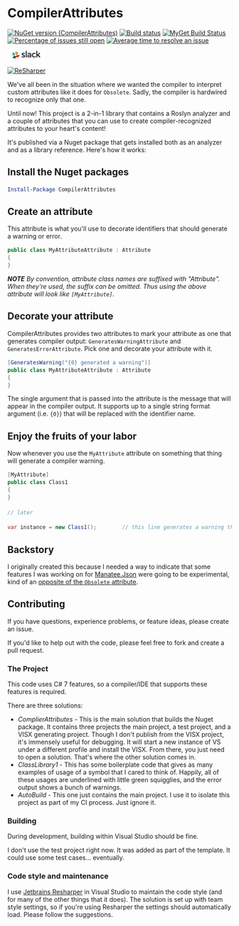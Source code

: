 # CompilerAttributes

[![NuGet version (CompilerAttributes)](https://img.shields.io/nuget/v/CompilerAttributes.svg?style=flat-square)](https://www.nuget.org/packages/CompilerAttributes/)
[![Build status](https://ci.appveyor.com/api/projects/status/xcfe8editvax7l3m/branch/master?svg=true)](https://ci.appveyor.com/project/gregsdennis/compilerattributes/branch/master)
[![MyGet Build Status](https://www.myget.org/BuildSource/Badge/littlecrabsolutions?identifier=d13bf0e6-34b1-4011-9242-5b134eb9f7c3)](https://www.myget.org/)
[![Percentage of issues still open](http://isitmaintained.com/badge/open/gregsdennis/CompilerAttributes.svg)](http://isitmaintained.com/project/gregsdennis/CompilerAttributes "Percentage of issues still open")
[![Average time to resolve an issue](http://isitmaintained.com/badge/resolution/gregsdennis/CompilerAttributes.svg)](http://isitmaintained.com/project/gregsdennis/CompilerAttributes "Average time to resolve an issue")

[![Discuss on Slack](/Resources/Slack_RGB.png)](https://join.slack.com/t/manateeopensource/shared_invite/enQtMzU4MjgzMjgyNzU3LWQ0ODM5ZTVhMTVhODY1Mjk5MTIxMjgxZjI2NWRiZWZkYmExMDM0MDRjNGE4OWRkMjYxMTc1M2ViMTZiYzM0OTI)

<a href="http://www.jetbrains.com/resharper"><img src="http://i61.tinypic.com/15qvwj7.jpg" alt="ReSharper" title="ReSharper"></a>

We've all been in the situation where we wanted the compiler to interpret custom attributes like it does for `Obsolete`.  Sadly, the compiler is hardwired to recognize only that one.

Until now!  This project is a 2-in-1 library that contains a Roslyn analyzer and a couple of attributes that you can use to create compiler-recognized attributes to your heart's content!

It's published via a Nuget package that gets installed both as an analyzer and as a library reference.  Here's how it works:

## Install the Nuget packages

```powershell
Install-Package CompilerAttributes
```

## Create an attribute

This attribute is what you'll use to decorate identifiers that should generate a warning or error.

```csharp
public class MyAttributeAttribute : Attribute
{
}
```

***NOTE** By convention, attribute class names are suffixed with "Attribute".  When they're used, the suffix can be omitted.  Thus using the above attribute will look like `[MyAttribute]`.*

## Decorate your attribute

CompilerAttributes provides two attributes to mark your attribute as one that generates compiler output: `GeneratesWarningAttribute` and `GeneratesErrorAttribute`.  Pick one and decorate your attribute with it.

```csharp
[GeneratesWarning("{0} generated a warning")]
public class MyAttributeAttribute : Attribute
{
}
```

The single argument that is passed into the attribute is the message that will appear in the compiler output.  It supports up to a single string format argument (i.e. `{0}`) that will be replaced with the identifier name.

## Enjoy the fruits of your labor

Now whenever you use the `MyAttribute` attribute on something that thing will generate a compiler warning.

```csharp
[MyAttribute]
public class Class1
{
}

// later

var instance = new Class1();        // this line generates a warning that says "Class1 generated a warning"
```

## Backstory

I originally created this because I needed a way to indicate that some features I was working on for [Manatee.Json](https://github.com/gregsdennis/Manatee.Json) were going to be experimental, kind of an [opposite of the `Obsolete` attribute](https://stackoverflow.com/q/17487930/878701).

## Contributing

If you have questions, experience problems, or feature ideas, please create an issue.

If you'd like to help out with the code, please feel free to fork and create a pull request.

### The Project

This code uses C# 7 features, so a compiler/IDE that supports these features is required.

There are three solutions:

- *ComplierAttributes* - This is the main solution that builds the Nuget package.  It contains three projects the main project, a test project, and a VISX generating project.  Though I don't publish from the VISX project, it's immensely useful for debugging.  It will start a new instance of VS under a different profile and install the VISX.  From there, you just need to open a solution.  That's where the other solution comes in.
- *ClassLibrary1* - This has some boilerplate code that gives as many examples of usage of a symbol that I cared to think of.  Happily, all of these usages are underlined with little green squigglies, and the error output shows a bunch of warnings.
- *AutoBuild* - This one just contains the main project.  I use it to isolate this project as part of my CI process.  Just ignore it.

### Building

During development, building within Visual Studio should be fine.

I don't use the test project right now.  It was added as part of the template.  It could use some test cases... eventually.

### Code style and maintenance

I use [Jetbrains Resharper](https://www.jetbrains.com/resharper/) in Visual Studio to maintain the code style (and for many of the other things that it does).  The solution is set up with team style settings, so if you're using Resharper the settings should automatically load.  Please follow the suggestions.

